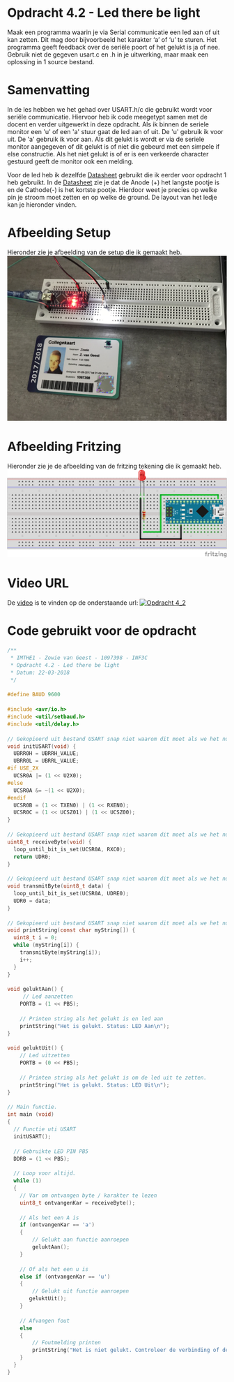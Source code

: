 # Opdracht 4.2 - Led there be light

Maak een programma waarin je via Serial communicatie een led aan of uit kan zetten. Dit mag door bijvoorbeeld het karakter ‘a’ of ‘u’ te sturen. Het programma geeft feedback over de seriële poort of het gelukt is ja of nee. Gebruik niet de gegeven usart.c en .h in je uitwerking, maar maak een oplossing in 1 source bestand.

# Samenvatting

In de les hebben we het gehad over USART.h/c die gebruikt wordt voor seriële communicatie. Hiervoor heb ik code meegetypt samen met de docent en verder uitgewerkt in deze opdracht. Als ik binnen de seriele monitor een 'u' of een 'a' stuur gaat de led aan of uit. De 'u' gebruik ik voor uit. De 'a' gebruik ik voor aan. Als dit gelukt is wordt er via de seriele monitor aangegeven of dit gelukt is of niet die gebeurd met een simpele if else constructie. Als het niet gelukt is of er is een verkeerde character gestuurd geeft de monitor ook een melding.

Voor de led heb ik dezelfde [Datasheet] gebruikt die ik eerder voor opdracht 1 heb gebruikt. In de [Datasheet] zie je dat de Anode (+) het langste pootje is en de Cathode(-) is het kortste pootje. Hierdoor weet je precies op welke pin je stroom moet zetten en op welke de ground. De layout van het ledje kan je hieronder vinden.

# Afbeelding Setup

Hieronder zie je afbeelding van de setup die ik gemaakt heb.
[![Opdracht 4.2 - Setup](https://github.com/zowie93/IMTHE1/blob/master/opdrachten/opdracht_4_2/assets/img/opdracht4_2_setup.JPG?raw=true)](https://github.com/zowie93/IMTHE1/blob/master/opdrachten/opdracht_4_2/assets/img/opdracht4_2_setup.JPG?raw=true)

# Afbeelding Fritzing

Hieronder zie je de afbeelding van de fritzing tekening die ik gemaakt heb.
[![Opdracht 4.2 - Fritzing](https://github.com/zowie93/IMTHE1/blob/master/opdrachten/opdracht_4_2/assets/img/opdracht4_2_fritzing_bb.png?raw=true)](https://github.com/zowie93/IMTHE1/blob/master/opdrachten/opdracht_4_2/assets/img/opdracht4_2_fritzing_bb.png?raw=true)

# Video URL

De [video][video] is te vinden op de onderstaande url:
[![Opdracht 4_2](https://img.youtube.com/vi/XsHXUzApZ7s/maxresdefault.jpg)](https://youtu.be/XsHXUzApZ7s)

# Code gebruikt voor de opdracht

```c
/**
 * IMTHE1 - Zowie van Geest - 1097398 - INF3C
 * Opdracht 4.2 - Led there be light
 * Datum: 22-03-2018
 */

#define BAUD 9600

#include <avr/io.h>
#include <util/setbaud.h>
#include <util/delay.h>

// Gekopieerd uit bestand USART snap niet waarom dit moet als we het nu juist over code kwaliteit hebben en object georienteerd programmeren? 
void initUSART(void) {
  UBRR0H = UBRRH_VALUE;
  UBRR0L = UBRRL_VALUE;
#if USE_2X
  UCSR0A |= (1 << U2X0);
#else
  UCSR0A &= ~(1 << U2X0);
#endif
  UCSR0B = (1 << TXEN0) | (1 << RXEN0);
  UCSR0C = (1 << UCSZ01) | (1 << UCSZ00);
}

// Gekopieerd uit bestand USART snap niet waarom dit moet als we het nu juist over code kwaliteit hebben en object georienteerd programmeren? 
uint8_t receiveByte(void) {
  loop_until_bit_is_set(UCSR0A, RXC0);
  return UDR0;
}

// Gekopieerd uit bestand USART snap niet waarom dit moet als we het nu juist over code kwaliteit hebben en object georienteerd programmeren? 
void transmitByte(uint8_t data) {
  loop_until_bit_is_set(UCSR0A, UDRE0);
  UDR0 = data;
}

// Gekopieerd uit bestand USART snap niet waarom dit moet als we het nu juist over code kwaliteit hebben en object georienteerd programmeren? 
void printString(const char myString[]) {
  uint8_t i = 0;
  while (myString[i]) {
    transmitByte(myString[i]);
    i++;
  }
}

void geluktAan() {
     // Led aanzetten
    PORTB = (1 << PB5);

    // Printen string als het gelukt is en led aan
    printString("Het is gelukt. Status: LED Aan\n");
}

void geluktUit() {
    // Led uitzetten
    PORTB = (0 << PB5);

    // Printen string als het gelukt is om de led uit te zetten.
    printString("Het is gelukt. Status: LED Uit\n");
}

// Main functie.
int main (void)
{
  // Functie uti USART
  initUSART();

  // Gebruikte LED PIN PB5
  DDRB = (1 << PB5);

  // Loop voor altijd.
  while (1)
  {
    // Var om ontvangen byte / karakter te lezen
    uint8_t ontvangenKar = receiveByte();

    // Als het een A is
    if (ontvangenKar == 'a')
    {
        // Gelukt aan functie aanroepen
        geluktAan();
    }

    // Of als het een u is
    else if (ontvangenKar == 'u')
    {
        // Gelukt uit functie aanroepen
       geluktUit();
    }

    // Afvangen fout
    else
    {
        // Foutmelding printen
        printString("Het is niet gelukt. Controleer de verbinding of de character\n");
    }
  }
}

```

[video]: https://youtu.be/XsHXUzApZ7s
[Datasheet]: <http://www1.futureelectronics.com/doc/EVERLIGHT%C2%A0/334-15__T1C1-4WYA.pdf>	"Technical datasheet 5mm led"